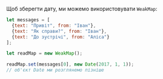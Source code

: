 
Щоб зберегти дату, ми можемо використовувати `WeakMap`:

```js
let messages = [
  {text: "Привіт", from: "Іван"},
  {text: "Як справи?", from: "Іван"},
  {text: "До зустрічі", from: "Аліса"}
];

let readMap = new WeakMap();

readMap.set(messages[0], new Date(2017, 1, 1));
// об'єкт Date ми розглянемо пізніше
```

